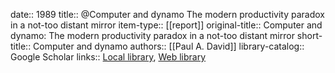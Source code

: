 date:: 1989
title:: @Computer and dynamo The modern productivity paradox in a not-too distant mirror
item-type:: [[report]]
original-title:: Computer and dynamo: The modern productivity paradox in a not-too distant mirror
short-title:: Computer and dynamo
authors:: [[Paul A. David]]
library-catalog:: Google Scholar
links:: [Local library](zotero://select/library/items/HWJTKYJB), [Web library](https://www.zotero.org/users/6520516/items/HWJTKYJB)
